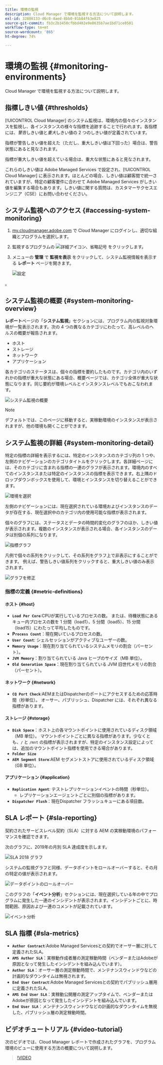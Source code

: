 ```yaml
---
title: 環境の監視
description: Cloud Manager で環境を監視する方法について説明します。
exl-id: 32886133-d6c0-4aed-8bb0-81b84f63e825
source-git-commit: fb3c2b3450cfbbd402e9e0635b7ae1bd71ce0501
workflow-type: tm+mt
source-wordcount: '865'
ht-degree: 74%

---
```



# 環境の監視 {#monitoring-environments}

Cloud Manager で環境を監視する方法について説明します。

## 指標しきい値 {#thresholds}

[!UICONTROL Cloud Manager] のシステム監視は、環境内の個々のインスタンスを監視し、各インスタンスの様々な指標を追跡することで行われます。各指標には、*警告*&#x200B;しきい値と&#x200B;*重大*&#x200B;しきい値の 2 つのしきい値が定義されています。

指標が警告しきい値を超えた（ただし、重大しきい値は下回った）場合は、警告状態にあると見なされます。

指標が重大しきい値を超えている場合は、重大な状態にあると見なされます。

これらのしきい値は Adobe Managed Services で設定され、[!UICONTROL Cloud Manager] に表示されます。ほとんどの場合、しきい値は顧客間で統一されていますが、特定の顧客要件に合わせて Adobe Managed Services がしきい値を編集する場合もあります。しきい値に関する質問は、カスタマーサクセスエンジニア（CSE）にお問い合わせください。

## システム監視へのアクセス {#accessing-system-monitoring}

1. [my.cloudmanager.adobe.com](https://my.cloudmanager.adobe.com) で Cloud Manager にログインし、適切な組織とプログラムを選択します。

1. 監視するプログラムの ![ 詳細アイコン、省略記号 ](https://spectrum.adobe.com/static/icons/workflow_18/Smock_More_18_N.svg) をクリックします。
1. メニューの **管理** で **監視を表示** をクリックして、システム監視情報を表示する **レポート** ページを開きます。

   ![設定](/help/assets/first-timea1.png)

。

## システム監視の概要 {#system-monitoring-overview}

**レポート**&#x200B;ページの「**システム監視**」セクションには、プログラム内の監視対象環境が一覧表示されます。次の 4 つの異なるカテゴリにわたって、高レベルのヘルスの概要が報告されます。

* ホスト
* ストレージ
* ネットワーク
* アプリケーション

各カテゴリのステータスは、個々の指標を要約したものです。カテゴリ内のいずれかの指標が重大な状態にある場合、概要ページでは、カテゴリ全体が重大な状態になります。同じ要約が環境レベルとインスタンスレベルでもおこなわれます。

![システム監視の概要](/help/assets/System-Monitoring-Reports.png)

>[!NOTE]
>
>デフォルトでは、このページに移動すると、実稼動環境のインスタンスが表示されますが、他の環境も開くことができます。

## システム監視の詳細 {#system-monitoring-detail}

特定の指標の詳細を表示するには、特定のインスタンスのカテゴリ列の 1 つや、左側のナビゲーションのカテゴリタイトルをクリックします。各詳細ページには、そのカテゴリに含まれる指標の一連のグラフが表示されます。環境内のすべてのインスタンスまたは特定のインスタンスの指標を表示できます。右上隅のドロップダウンボックスを使用して、環境とインスタンスを切り替えることができます。

![環境を選択](/help/assets/System_Monitoring1.png)

左側のナビゲーションには、現在選択されている環境およびインスタンスのデータが存在する、現在選択中のカテゴリ内の使用可能な指標が表示されます。

個々のグラフには、ステータスとデータの時間的変化のグラフのほか、しきい値が表示されます。複数のインスタンスが表示される場合、各インスタンスのデータは別個の系列になります。

![指標グラフ](/help/assets/Monitoring_Graphs1.png)

凡例で個々の系列をクリックして、その系列をグラフ上で非表示にすることができます。
例えば、警告しきい値系列をクリックすると、重大しきい値のみ表示されます。

![グラフを修正](/help/assets/Monitoring_Graphs2.png)

### 指標の定義 {#metric-definitions}

#### ホスト {#host}

* **`Load Per Core`**:CPUが実行しているプロセスの数。 または、待機状態にあるキュー内プロセスの数を 1 分間（load1）、5 分間（load5）、15 分間（load15）にわたって平均したものです。
* **P`rocess Count`**：現在開いているプロセスの数。
* **`User Count`**: シェルセッションがアクティブなユーザーの数。
* **`Memory Usage`**：現在割り当てられているシステムメモリの割合（パーセント）。
* **`JVM Memory`**：割り当てられている Java ヒープのサイズ（MB 単位）。
* **`Old Generation Space`**：現在割り当てられている JVM 旧世代メモリの割合（パーセント）。

#### ネットワーク {#network}

* **`CQ Port Check`**:AEMまたはDispatcherのポートにアクセスするための応答時間（秒単位）。 オーサー、パブリッシュ、Dispatcher には、それぞれ異なる指標があります。

#### ストレージ {#storage}

* **`Disk Space`**：ホスト上の各マウントポイントに使用されているディスク領域（MB 単位）。 マウントポイントごとに異なる指標があります。少なくとも、`/` と `/mnt` の指標が表示されますが、特定のインスタンス設定によっては、追加のマウントポイント指標を使用できる場合があります。
* **`Folder Size`**
* **`AEM Segment Store`**:AEM セグメントストアに使用されているディスク領域（GB 単位）。

#### アプリケーション {#application}

* **`Replication Agent`**: テストレプリケーションイベントの時間（秒単位）。
   * レプリケーションエージェントごとに別個の指標があります。
* **`Dispatcher Flush`**：現在Dispatcher フラッシュキューにある項目数。

## SLA レポート {#sla-reporting}

契約されたサービスレベル契約（SLA）に対する AEM の実稼動環境のパフォーマンスを確認できます。

次のグラフに、2019年の月別 SLA 達成度を示します。

![SLA 2018 グラフ](/help/assets/SLA-Reports-one.png)

システムの監視グラフと同様、データポイントをロールオーバーすると、その月の特定の値が表示されます。

![データポイントのロールオーバー](/help/assets/SLA-Reports-two.png)

このグラフの「**イベント分析**」セクションには、現在選択している年の中でプログラムに発生した一連のインシデントが表示されます。インシデントごとに、時間範囲、原因および一連のコメントが記載されています。

![イベント分析](/help/assets/sla-reporting3.png)

## SLA 指標 {#sla-metrics}

* **`Author Contract`**:Adobe Managed Servicesとの契約でオーサー層に対して定義されたSLA。
* **`AMS Author SLA`**：実稼動作成者層の測定稼動時間（ベンダーまたはAdobeが原因となって発生したインシデントを組み込んでいます）。
* **`Author SLA`**：オーサー層の測定稼動時間で、メンテナンスウィンドウなどの計画的なダウンタイムは無視されます。
* **`End User Contract`**:Adobe Managed Servicesとの契約でパブリッシュ層用に定義されたSLA。
* **`AMS End User SLA`**：実稼動公開層の測定アップタイムで、ベンダーまたはAdobeが原因となって発生したインシデントを組み込んでいます。
* **`End User SLA`**：メンテナンスウィンドウなどの計画的なダウンタイムを無視した、パブリッシュ層の測定稼動時間。

## ビデオチュートリアル {#video-tutorial}

次のビデオでは、Cloud Manager レポートで作成されたグラフを、プログラム環境のビューに使用する方法の概要について説明します。

>[!VIDEO](https://video.tv.adobe.com/v/26315/)
